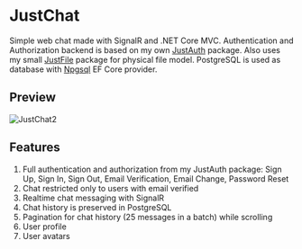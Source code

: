 # JustChat
Simple web chat made with SignalR and .NET Core MVC. Authentication and Authorization backend is based on my own [JustAuth](https://github.com/Vansh0t/JustAuth) package. Also uses my small [JustFile](https://github.com/Vansh0t/JustFile) package for physical file model. PostgreSQL is used as database with [Npgsql](https://www.npgsql.org) EF Core provider.
## Preview
![JustChat2](https://user-images.githubusercontent.com/35566242/170767549-ea2d441e-fc11-4d13-b4b5-5d44117a59cd.gif)
## Features
1. Full authentication and authorization from my JustAuth package: Sign Up, Sign In, Sign Out, Email Verification, Email Change, Password Reset
2. Chat restricted only to users with email verified
3. Realtime chat messaging with SignalR
4. Chat history is preserved in PostgreSQL
5. Pagination for chat history (25 messages in a batch) while scrolling
6. User profile
7. User avatars
